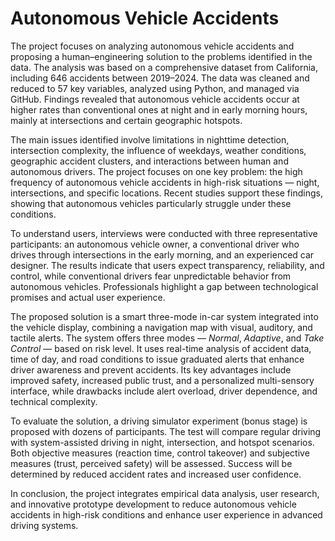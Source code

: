 # Autonomous Vehicle Accidents
The project focuses on analyzing autonomous vehicle accidents and proposing a human–engineering solution to the problems identified in the data. The analysis was based on a comprehensive dataset from California, including 646 accidents between 2019–2024. The data was cleaned and reduced to 57 key variables, analyzed using Python, and managed via GitHub. Findings revealed that autonomous vehicle accidents occur at higher rates than conventional ones at night and in early morning hours, mainly at intersections and certain geographic hotspots.

The main issues identified involve limitations in nighttime detection, intersection complexity, the influence of weekdays, weather conditions, geographic accident clusters, and interactions between human and autonomous drivers. The project focuses on one key problem: the high frequency of autonomous vehicle accidents in high-risk situations — night, intersections, and specific locations. Recent studies support these findings, showing that autonomous vehicles particularly struggle under these conditions.

To understand users, interviews were conducted with three representative participants: an autonomous vehicle owner, a conventional driver who drives through intersections in the early morning, and an experienced car designer. The results indicate that users expect transparency, reliability, and control, while conventional drivers fear unpredictable behavior from autonomous vehicles. Professionals highlight a gap between technological promises and actual user experience.

The proposed solution is a smart three-mode in-car system integrated into the vehicle display, combining a navigation map with visual, auditory, and tactile alerts. The system offers three modes — *Normal*, *Adaptive*, and *Take Control* — based on risk level. It uses real-time analysis of accident data, time of day, and road conditions to issue graduated alerts that enhance driver awareness and prevent accidents. Its key advantages include improved safety, increased public trust, and a personalized multi-sensory interface, while drawbacks include alert overload, driver dependence, and technical complexity.

To evaluate the solution, a driving simulator experiment (bonus stage) is proposed with dozens of participants. The test will compare regular driving with system-assisted driving in night, intersection, and hotspot scenarios. Both objective measures (reaction time, control takeover) and subjective measures (trust, perceived safety) will be assessed. Success will be determined by reduced accident rates and increased user confidence.

In conclusion, the project integrates empirical data analysis, user research, and innovative prototype development to reduce autonomous vehicle accidents in high-risk conditions and enhance user experience in advanced driving systems.

